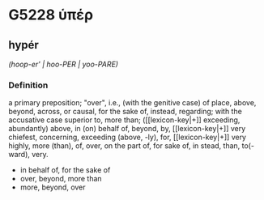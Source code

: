 # G5228 ὑπέρ

## hypér

_(hoop-er' | hoo-PER | yoo-PARE)_

### Definition

a primary preposition; "over", i.e., (with the genitive case) of place, above, beyond, across, or causal, for the sake of, instead, regarding; with the accusative case superior to, more than; ([[lexicon-key|+]] exceeding, abundantly) above, in (on) behalf of, beyond, by, [[lexicon-key|+]] very chiefest, concerning, exceeding (above, -ly), for, [[lexicon-key|+]] very highly, more (than), of, over, on the part of, for sake of, in stead, than, to(-ward), very.

- in behalf of, for the sake of
- over, beyond, more than
- more, beyond, over

